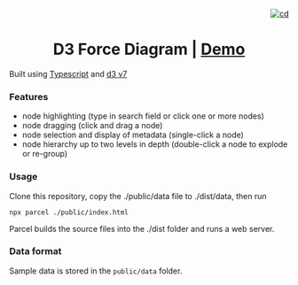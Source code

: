 <p align="right">
  <a href="https://github.com/stevekirks/d3-force-diagram/actions/workflows/deploy.yml">
    <img src="https://github.com/stevekirks/d3-force-diagram/actions/workflows/deploy.yml/badge.svg" alt="cd" />
  </a>
</p>

<h1 align="center">D3 Force Diagram | <a href="https://stevekirks.github.io/d3-force-diagram">Demo</a></h1>

Built using [Typescript](https://www.typescriptlang.org/) and [d3 v7](https://d3js.org/)

### Features
-   node highlighting (type in search field or click one or more nodes)
-   node dragging (click and drag a node)
-   node selection and display of metadata (single-click a node)
-   node hierarchy up to two levels in depth (double-click a node to explode or re-group)

### Usage
Clone this repository, copy the ./public/data file to ./dist/data, then run
```
npx parcel ./public/index.html
```
Parcel builds the source files into the ./dist folder and runs a web server.

### Data format
Sample data is stored in the `public/data` folder.

